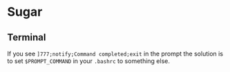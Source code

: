Sugar
=====

Terminal
--------

If you see `]777;notify;Command completed;exit` in the prompt the solution is to set `$PROMPT_COMMAND` in your `.bashrc` to something else.

